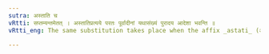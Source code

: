 ```yaml
---
sutra: अस्ताति च
vRtti: सप्तम्यन्तमेतत् । अस्तातिप्रत्यये परतः पूर्वादीनां यथासंख्यं पुरादय आदेशा भवन्ति ॥
vRtti_eng: The same substitution takes place when the affix _astati_ (अस्तात्) follows.

---
```

